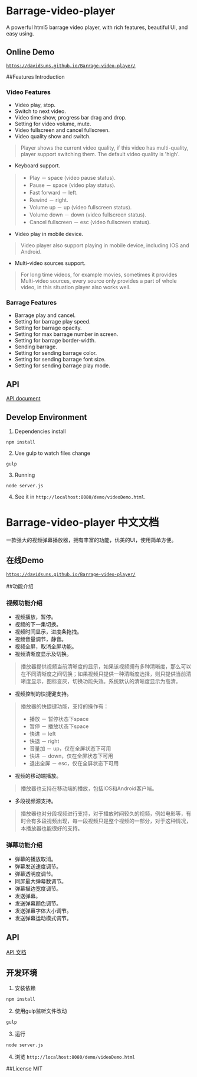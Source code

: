 # Barrage-video-player
A powerful html5 barrage video player, with rich features, beautiful UI, and easy using.

## Online Demo
[`https://davidsuns.github.io/Barrage-video-player/`](https://davidsuns.github.io/Barrage-video-player/)

##Features Introduction
### Video Features
* Video play, stop.
* Switch to next video.
* Video time show, progress bar drag and drop.
* Setting for video volume, mute.
* Video fullscreen and cancel fullscreen.
* Video quality show and switch.

> Player shows the current video quality, if this video has multi-quality, player support switching them. The default video quality is 'high'.

* Keyboard support.

> * Play － space (video pause status).
> * Pause － space (video play status).
> * Fast forward － left.
> * Rewind － right.
> * Volume up － up (video fullscreen status).
> * Volume down － down (video fullscreen status).
> * Cancel fullscreen － esc (video fullscreen status).

* Video play in mobile device.

>Video player also support playing in mobile device, including IOS and Android.

* Multi-video sources support.

> For long time videos, for example movies, sometimes it provides Multi-video sources, every source only provides a part of whole video, in this situation player also works well.

### Barrage Features
* Barrage play and cancel.
* Setting for barrage play speed.
* Setting for barrage opacity.
* Setting for max barrage number in screen.
* Setting for barrage border-width.
* Sending barrage.
* Setting for sending barrage color.
* Setting for sending barrage font size.
* Setting for sending barrage play mode.

## API
[API document]('doc/api.md')

## Develop Environment

1. Dependencies install
```shell
npm install
```

2. Use gulp to watch files change
```shell
gulp
```

3. Running
```shell
node server.js
```

4. See it in `http://localhost:8080/demo/videoDemo.html`.


# Barrage-video-player 中文文档
一款强大的视频弹幕播放器，拥有丰富的功能，优美的UI，使用简单方便。

## 在线Demo
[`https://davidsuns.github.io/Barrage-video-player/`](https://davidsuns.github.io/Barrage-video-player/)

##功能介绍
### 视频功能介绍
* 视频播放，暂停。
* 视频的下一集切换。
* 视频时间显示，进度条拖拽。
* 视频音量调节，静音。
* 视频全屏，取消全屏功能。
* 视频清晰度显示及切换。

> 播放器提供视频当前清晰度的显示，如果该视频拥有多种清晰度，那么可以在不同清晰度之间切换；如果视频只提供一种清晰度选择，则只提供当前清晰度显示，图标变灰，切换功能失效。系统默认的清晰度显示为高清。

* 视频控制的快捷键支持。

> 播放器的快捷键功能，支持的操作有：
> * 播放 － 暂停状态下space
> * 暂停 － 播放状态下space
> * 快进 － left
> * 快退 － right
> * 音量加 － up，仅在全屏状态下可用
> * 快进 － down，仅在全屏状态下可用
> * 退出全屏 － esc，仅在全屏状态下可用

* 视频的移动端播放。

>播放器也支持在移动端的播放，包括IOS和Android客户端。

* 多段视频源支持。

>播放器也对分段视频进行支持，对于播放时间较久的视频，例如电影等，有时会有多段视频出现，每一段视频只是整个视频的一部分，对于这种情况，本播放器也能很好的支持。

### 弹幕功能介绍
* 弹幕的播放取消。
* 弹幕发送速度调节。
* 弹幕透明度调节。
* 同屏最大弹幕数调节。
* 弹幕描边宽度调节。
* 发送弹幕。
* 发送弹幕颜色调节。
* 发送弹幕字体大小调节。
* 发送弹幕运动模式调节。

## API
[API 文档]('doc/api-cn.md')

## 开发环境

1. 安装依赖
```shell
npm install
```

2. 使用gulp监听文件改动
```shell
gulp
```

3. 运行
```shell
node server.js
```

4. 浏览 `http://localhost:8080/demo/videoDemo.html`

##License
MIT

